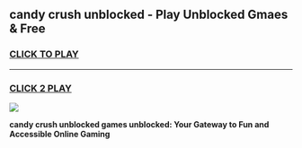 
## candy crush unblocked - Play Unblocked Gmaes & Free
<h3>
<a href="https://news.freeplayer.one?title=candy_crush_unblocked&ref=16F">CLICK TO PLAY</a></h3>
<hr>

<h3>
<a href="https://news.freeplayer.one?title=candy_crush_unblocked&ref=16F">CLICK 2 PLAY</a>
  
</h3>

<a href="https://news.freeplayer.one?title=candy_crush_unblocked&ref=16F/"><img src="https://clearcache.store/games.png"></a>


**candy crush unblocked games unblocked: Your Gateway to Fun and Accessible Online Gaming**

